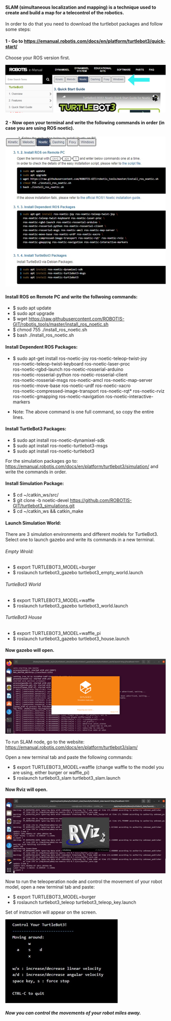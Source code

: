 #### SLAM (simultaneous localization and mapping) is a technique used to create and build a map for a telecontrol of the robotics. 

In order to do that you need to download the turtlebot packages and follow some steps: 

#### 1 - Go to https://emanual.robotis.com/docs/en/platform/turtlebot3/quick-start/ 

Choose your ROS version first. 

![](images/phonto.jpg)

#### 2 - Now open your terminal and write the following commands in order (in case you are using ROS noetic). 

![](images/remote.jpg)

####  Install ROS on Remote PC and write the follwoing commands: 
- $ sudo apt update
- $ sudo apt upgrade
- $ wget https://raw.githubusercontent.com/ROBOTIS-GIT/robotis_tools/master/install_ros_noetic.sh
- $ chmod 755 ./install_ros_noetic.sh 
- $ bash ./install_ros_noetic.sh

#### Install Dependent ROS Packages: 
- $ sudo apt-get install ros-noetic-joy ros-noetic-teleop-twist-joy \
  ros-noetic-teleop-twist-keyboard ros-noetic-laser-proc \
  ros-noetic-rgbd-launch ros-noetic-rosserial-arduino \
  ros-noetic-rosserial-python ros-noetic-rosserial-client \
  ros-noetic-rosserial-msgs ros-noetic-amcl ros-noetic-map-server \
  ros-noetic-move-base ros-noetic-urdf ros-noetic-xacro \
  ros-noetic-compressed-image-transport ros-noetic-rqt* ros-noetic-rviz \
  ros-noetic-gmapping ros-noetic-navigation ros-noetic-interactive-markers

* Note: The above command is one full command, so copy the entire lines. 

#### Install TurtleBot3 Packages: 
- $ sudo apt install ros-noetic-dynamixel-sdk
- $ sudo apt install ros-noetic-turtlebot3-msgs
- $ sudo apt install ros-noetic-turtlebot3 

For the simulation packages go to: https://emanual.robotis.com/docs/en/platform/turtlebot3/simulation/ and write the commands in order. 

#### Install Simulation Package:
- $ cd ~/catkin_ws/src/
- $ git clone -b noetic-devel https://github.com/ROBOTIS-GIT/turtlebot3_simulations.git
- $ cd ~/catkin_ws && catkin_make 

#### Launch Simulation World: 

There are 3 simulation environments and different models for TurtleBot3. Select one to launch gazebo and write its commands in a new terminal. 

###### Empty Wrold: 
- $ export TURTLEBOT3_MODEL=burger
- $ roslaunch turtlebot3_gazebo turtlebot3_empty_world.launch 

###### TurtleBot3 World 
- $ export TURTLEBOT3_MODEL=waffle
- $ roslaunch turtlebot3_gazebo turtlebot3_world.launch 

###### TurtleBot3 House
- $ export TURTLEBOT3_MODEL=waffle_pi
- $ roslaunch turtlebot3_gazebo turtlebot3_house.launch 

#### Now gazebo will open. 

![](images/gazebo.png)

To run SLAM node, go to the website: https://emanual.robotis.com/docs/en/platform/turtlebot3/slam/ 

Open a new terminal tab and paste the following commands: 

- $ export TURTLEBOT3_MODEL=waffle (change waffle to the model you are using, either burger or waffle_pi)
- $ roslaunch turtlebot3_slam turtlebot3_slam.launch

#### Now Rviz will open. 

![](images/Rviz.png)

Now to run the teleoperation node and control the movement of your robot model, open a new terminal tab and paste: 
- $ export TURTLEBOT3_MODEL=burger
- $ roslaunch turtlebot3_teleop turtlebot3_teleop_key.launch 

Set of instruction will appear on the screen. 

![](images/instruction.jpg) 

##### Now you can control the movements of your robot miles away. 
